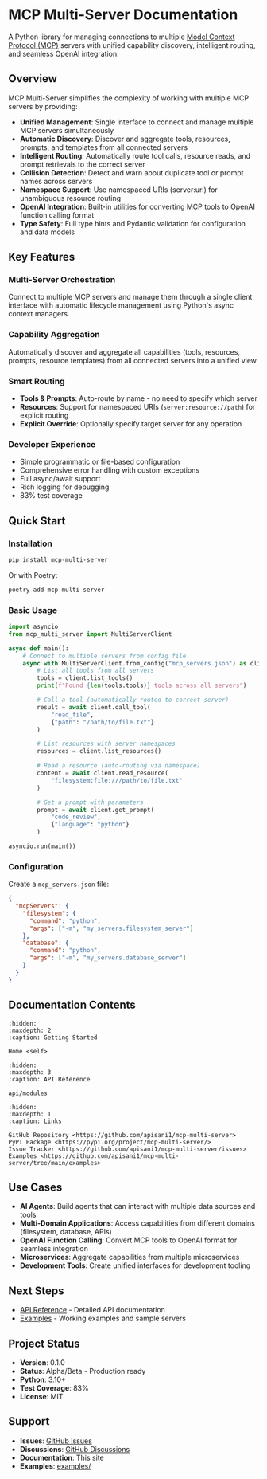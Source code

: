 # MCP Multi-Server Documentation

A Python library for managing connections to multiple [Model Context Protocol (MCP)](https://modelcontextprotocol.io) servers with unified capability discovery, intelligent routing, and seamless OpenAI integration.

## Overview

MCP Multi-Server simplifies the complexity of working with multiple MCP servers by providing:

- **Unified Management**: Single interface to connect and manage multiple MCP servers simultaneously
- **Automatic Discovery**: Discover and aggregate tools, resources, prompts, and templates from all connected servers
- **Intelligent Routing**: Automatically route tool calls, resource reads, and prompt retrievals to the correct server
- **Collision Detection**: Detect and warn about duplicate tool or prompt names across servers
- **Namespace Support**: Use namespaced URIs (server:uri) for unambiguous resource routing
- **OpenAI Integration**: Built-in utilities for converting MCP tools to OpenAI function calling format
- **Type Safety**: Full type hints and Pydantic validation for configuration and data models

## Key Features

### Multi-Server Orchestration
Connect to multiple MCP servers and manage them through a single client interface with automatic lifecycle management using Python's async context managers.

### Capability Aggregation
Automatically discover and aggregate all capabilities (tools, resources, prompts, resource templates) from all connected servers into a unified view.

### Smart Routing
- **Tools & Prompts**: Auto-route by name - no need to specify which server
- **Resources**: Support for namespaced URIs (`server:resource://path`) for explicit routing
- **Explicit Override**: Optionally specify target server for any operation

### Developer Experience
- Simple programmatic or file-based configuration
- Comprehensive error handling with custom exceptions
- Full async/await support
- Rich logging for debugging
- 83% test coverage

## Quick Start

### Installation

```bash
pip install mcp-multi-server
```

Or with Poetry:

```bash
poetry add mcp-multi-server
```

### Basic Usage

```python
import asyncio
from mcp_multi_server import MultiServerClient

async def main():
    # Connect to multiple servers from config file
    async with MultiServerClient.from_config("mcp_servers.json") as client:
        # List all tools from all servers
        tools = client.list_tools()
        print(f"Found {len(tools.tools)} tools across all servers")

        # Call a tool (automatically routed to correct server)
        result = await client.call_tool(
            "read_file",
            {"path": "/path/to/file.txt"}
        )

        # List resources with server namespaces
        resources = client.list_resources()

        # Read a resource (auto-routing via namespace)
        content = await client.read_resource(
            "filesystem:file:///path/to/file.txt"
        )

        # Get a prompt with parameters
        prompt = await client.get_prompt(
            "code_review",
            {"language": "python"}
        )

asyncio.run(main())
```

### Configuration

Create a `mcp_servers.json` file:

```json
{
  "mcpServers": {
    "filesystem": {
      "command": "python",
      "args": ["-m", "my_servers.filesystem_server"]
    },
    "database": {
      "command": "python",
      "args": ["-m", "my_servers.database_server"]
    }
  }
}
```

## Documentation Contents

```{toctree}
:hidden:
:maxdepth: 2
:caption: Getting Started

Home <self>
```

<!--
Guides coming soon - uncomment as they are created:

```{toctree}
:hidden:
:maxdepth: 2
:caption: Getting Started

guides/installation
guides/quickstart
guides/configuration
```

```{toctree}
:hidden:
:maxdepth: 2
:caption: User Guides

guides/multi-server-usage
guides/openai-integration
guides/migration-single-to-multi
guides/advanced-features
guides/architecture
```
-->

```{toctree}
:hidden:
:maxdepth: 3
:caption: API Reference

api/modules
```

```{toctree}
:hidden:
:maxdepth: 1
:caption: Links

GitHub Repository <https://github.com/apisani1/mcp-multi-server>
PyPI Package <https://pypi.org/project/mcp-multi-server/>
Issue Tracker <https://github.com/apisani1/mcp-multi-server/issues>
Examples <https://github.com/apisani1/mcp-multi-server/tree/main/examples>
```

## Use Cases

- **AI Agents**: Build agents that can interact with multiple data sources and tools
- **Multi-Domain Applications**: Access capabilities from different domains (filesystem, database, APIs)
- **OpenAI Function Calling**: Convert MCP tools to OpenAI format for seamless integration
- **Microservices**: Aggregate capabilities from multiple microservices
- **Development Tools**: Create unified interfaces for development tooling

## Next Steps

- [API Reference](api/modules.rst) - Detailed API documentation
- [Examples](https://github.com/apisani1/mcp-multi-server/tree/main/examples) - Working examples and sample servers

<!--
Coming soon - uncomment as guides are created:
- [Installation Guide](guides/installation.md) - Get set up with MCP Multi-Server
- [Quick Start](guides/quickstart.md) - Your first multi-server application
- [Configuration Reference](guides/configuration.md) - Complete configuration documentation
-->

## Project Status

- **Version**: 0.1.0
- **Status**: Alpha/Beta - Production ready
- **Python**: 3.10+
- **Test Coverage**: 83%
- **License**: MIT

## Support

- **Issues**: [GitHub Issues](https://github.com/apisani1/mcp-multi-server/issues)
- **Discussions**: [GitHub Discussions](https://github.com/apisani1/mcp-multi-server/discussions)
- **Documentation**: This site
- **Examples**: [examples/](https://github.com/apisani1/mcp-multi-server/tree/main/examples)
